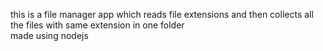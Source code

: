 this is a file manager app which reads file extensions and then collects all the files with same extension in one folder
<br>
made using nodejs
